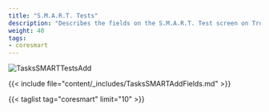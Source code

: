 ```yaml
---
title: "S.M.A.R.T. Tests"
description: "Describes the fields on the S.M.A.R.T. Test screen on TrueNAS CORE."
weight: 40
tags:
- coresmart
---
```


![TasksSMARTTestsAdd](/images/CORE/12.0/TasksSMARTTestsAdd.png "Add recurring S.M.A.R.T. test")

{{< include file="content/_includes/TasksSMARTAddFields.md" >}}

{{< taglist tag="coresmart" limit="10" >}}
